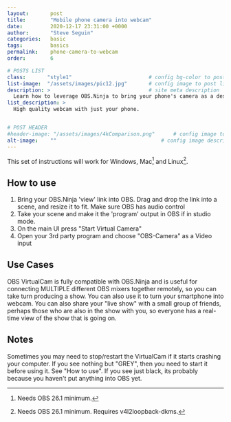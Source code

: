 ```yaml
---
layout:       post
title:        "Mobile phone camera into webcam"
date:         2020-12-17 23:31:00 +0000
author:       "Steve Seguin"
categories:   basic
tags:         basics
permalink:    phone-camera-to-webcam
order:        6

# POSTS LIST
class:       "style1"                         # config bg-color to post list card (1..6)
list-image:  "/assets/images/pic12.jpg"       # config image to post list card (1..6)
description: >                                # site meta description
  Learn how to leverage OBS.Ninja to bring your phone's camera as a desktop webcam.
list_description: >
  High quality webcam with just your phone.


# POST HEADER
#header-image: "/assets/images/4kComparison.png"      # config image to post header
alt-image:    ""                                  # config image description to alt att.
---
```



This set of instructions will work for Windows, Mac[^1] and Linux[^2].

## How to use

1. Bring your OBS.Ninja 'view' link into OBS. Drag and drop the link into a scene, and resize it to fit. Make sure OBS has audio control
2. Take your scene and make it the 'program' output in OBS if in studio mode.
3. On the main UI press "Start Virtual Camera"
4. Open your 3rd party program and choose "OBS-Camera" as a Video input


## Use Cases

OBS VirtualCam is fully compatible with OBS.Ninja and is useful for connecting MULTIPLE different OBS mixers together remotely, so you can take turn producing a show. You can also use it to turn your smartphone into webcam. You can also share your "live show" with a small group of friends, perhaps those who are also in the show with you, so everyone has a real-time view of the show that is going on.

## Notes

Sometimes you may need to stop/restart the VirtualCam if it starts crashing your computer. If you see nothing but "GREY", then you need to start it before using it. See "How to use". If you see just black, its probably because you haven't put anything into OBS yet.


[^1]: Needs OBS 26.1 minimum.
[^2]: Needs OBS 26.1 minimum. Requires v4l2loopback-dkms.